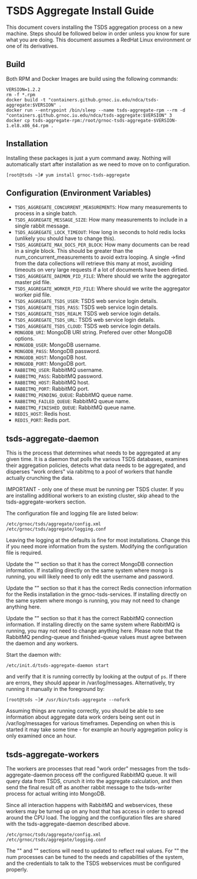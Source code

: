 # TSDS Aggregate Install Guide

This document covers installing the TSDS aggregation process on a new machine. Steps should be followed below in order unless you know for sure what you are doing. This document assumes a RedHat Linux environment or one of its derivatives.

## Build
Both RPM and Docker Images are build using the following commands:

```
VERSION=1.2.2
rm -f *.rpm
docker build -t "containers.github.grnoc.iu.edu/ndca/tsds-aggregate:$VERSION" .
docker run --entrypoint /bin/sleep --name tsds-aggregate-rpm --rm -d "containers.github.grnoc.iu.edu/ndca/tsds-aggregate:$VERSION" 3
docker cp tsds-aggregate-rpm:/root/grnoc-tsds-aggregate-$VERSION-1.el8.x86_64.rpm .
```

## Installation

Installing these packages is just a yum command away. Nothing will automatically start after installation as we need to move on to configuration.

```
[root@tsds ~]# yum install grnoc-tsds-aggregate
```

## Configuration (Environment Variables)

- `TSDS_AGGREGATE_CONCURRENT_MEASUREMENTS`: How many measurements to process in a single batch.
- `TSDS_AGGREGATE_MESSAGE_SIZE`: How many measurements to include in a single rabbit message.
- `TSDS_AGGREGATE_LOCK_TIMEOUT`: How long in seconds to hold redis locks (unlikely you should have to change this).
- `TSDS_AGGREGATE_MAX_DOCS_PER_BLOCK`: How many documents can be read in a single block. This should be greater than the num_concurrent_measurements to avoid extra looping. A single ->find from the data collections will retrieve this many at most, avoiding timeouts on very large requests if a lot of documents have been dirtied.
- `TSDS_AGGREGATE_DAEMON_PID_FILE`: Where should we write the aggregator master pid file.
- `TSDS_AGGREGATE_WORKER_PID_FILE`: Where should we write the aggregator worker pid file.
- `TSDS_AGGREGATE_TSDS_USER`: TSDS web service login details.
- `TSDS_AGGREGATE_TSDS_PASS`: TSDS web service login details.
- `TSDS_AGGREGATE_TSDS_REALM`: TSDS web service login details.
- `TSDS_AGGREGATE_TSDS_URL`: TSDS web service login details.
- `TSDS_AGGREGATE_TSDS_CLOUD`: TSDS web service login details.
- `MONGODB_URI`: MongoDB URI string. Prefered over other MongoDB options.
- `MONGODB_USER`: MongoDB username.
- `MONGODB_PASS`: MongoDB password.
- `MONGODB_HOST`: MongoDB host.
- `MONGODB_PORT`: MongoDB port.
- `RABBITMQ_USER`: RabbitMQ username.
- `RABBITMQ_PASS`: RabbitMQ password.
- `RABBITMQ_HOST`: RabbitMQ host.
- `RABBITMQ_PORT`: RabbitMQ port.
- `RABBITMQ_PENDING_QUEUE`: RabbitMQ queue name.
- `RABBITMQ_FAILED_QUEUE`: RabbitMQ queue name.
- `RABBITMQ_FINISHED_QUEUE`: RabbitMQ queue name.
- `REDIS_HOST`: Redis host.
- `REDIS_PORT`: Redis port.


## tsds-aggregate-daemon

This is the process that determines what needs to be aggregated at any given time. It is a daemon that polls the various TSDS databases, examines their aggregation policies, detects what data needs to be aggregated, and disperses "work orders" via rabitmq to a pool of workers that handle actually crunching the data.

IMPORTANT - only one of these must be running per TSDS cluster. If you are installing additional workers to an existing cluster, skip ahead to the tsds-aggregate-workers section.

The configuration file and logging file are listed below:

```
/etc/grnoc/tsds/aggregate/config.xml
/etc/grnoc/tsds/aggregate/logging.conf
```

Leaving the logging at the defaults is fine for most installations. Change this if you need more information from the system. Modifying the configuration file is required.

Update the "<master>" section so that it has the correct MongoDB connection information. If installing directly on the same system where mongo is running, you will likely need to only edit the username and password.

Update the "<redis>" section so that it has the correct Redis connection information for the Redis installation in the grnoc-tsds-services. If installing directly on the same system where mongo is running, you may not need to change anything here.

Update the "<rabbit>" section so that it has the correct RabbitMQ connection information. If installing directly on the same system where RabbitMQ is running, you may not need to change anything here. Please note that the RabbitMQ pending-queue and finished-queue values must agree between the daemon and any workers.

Start the daemon with:

```
/etc/init.d/tsds-aggregate-daemon start
```

and verify that it is running correctly by looking at the output of `ps`. If there are errors, they should appear in /var/log/messages. Alternatively, try running it manually in the foreground by:

```
[root@tsds ~]# /usr/bin/tsds-aggregate --nofork
```

Assuming things are running correctly, you should be able to see information about aggregate data work orders being sent out in /var/log/messages for various timeframes. Depending on when this is started it may take some time - for example an hourly aggregation policy is only examined once an hour.


## tsds-aggregate-workers

The workers are processes that read "work order" messages from the tsds-aggregate-daemon process off the configured RabbitMQ queue. It will query data from TSDS, crunch it into the aggregate calculation, and then send the final result off as another rabbit message to the tsds-writer process for actual writing into MongoDB.

Since all interaction happens with RabbitMQ and webservices, these workers may be turned up on any host that has access in order to spread around the CPU load. The logging and the configuration files are shared with the tsds-aggregate-daemon described above.

```
/etc/grnoc/tsds/aggregate/config.xml
/etc/grnoc/tsds/aggregate/logging.conf
```

The "<worker>" and "<rabbit>" sections will need to updated to reflect real values. For "<worker>" the num processes can be tuned to the needs and capabilities of the system, and the credentials to talk to the TSDS webservices must be configured properly.

